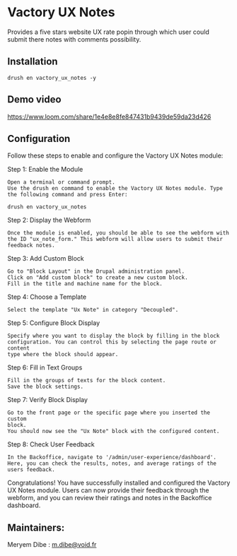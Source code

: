 # Vactory UX Notes

Provides a five stars website UX rate popin through which user could
submit there notes with comments possibility.

## Installation
`drush en vactory_ux_notes -y`

## Demo video
https://www.loom.com/share/1e4e8e8fe847431b9439de59da23d426

## Configuration
Follow these steps to enable and configure the Vactory UX Notes module:

Step 1: Enable the Module

    Open a terminal or command prompt.
    Use the drush en command to enable the Vactory UX Notes module. Type
    the following command and press Enter:

    drush en vactory_ux_notes

Step 2: Display the Webform

    Once the module is enabled, you should be able to see the webform with
    the ID "ux_note_form." This webform will allow users to submit their 
    feedback notes.

Step 3: Add Custom Block

    Go to "Block Layout" in the Drupal administration panel.
    Click on "Add custom block" to create a new custom block.
    Fill in the title and machine name for the block.

Step 4: Choose a Template

    Select the template "Ux Note" in category "Decoupled".

Step 5: Configure Block Display

    Specify where you want to display the block by filling in the block
    configuration. You can control this by selecting the page route or content
    type where the block should appear.

Step 6: Fill in Text Groups

    Fill in the groups of texts for the block content.
    Save the block settings.

Step 7: Verify Block Display

    Go to the front page or the specific page where you inserted the custom
    block.
    You should now see the "Ux Note" block with the configured content.

Step 8: Check User Feedback

    In the Backoffice, navigate to '/admin/user-experience/dashboard'.
    Here, you can check the results, notes, and average ratings of the
    users feedback.

Congratulations! You have successfully installed and configured the Vactory
UX Notes module. Users can now provide their feedback through the webform, 
and you can review their ratings and notes in the Backoffice dashboard.

## Maintainers:
Meryem Dibe : <m.dibe@void.fr>
